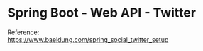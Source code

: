 
# Spring Boot - Web API - Twitter

Reference:  
    https://www.baeldung.com/spring_social_twitter_setup